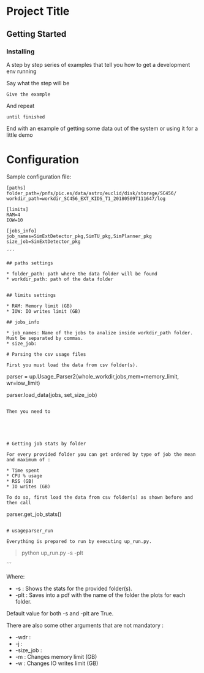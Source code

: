 # Project Title



## Getting Started




### Installing

A step by step series of examples that tell you how to get a development env running

Say what the step will be

```
Give the example
```

And repeat

```
until finished
```

End with an example of getting some data out of the system or using it for a little demo

# Configuration

Sample configuration file: 

```
[paths]
folder_path=/pnfs/pic.es/data/astro/euclid/disk/storage/SC456/
workdir_path=workdir_SC456_EXT_KIDS_T1_20180509T111647/log

[limits]
RAM=4
IOW=10

[jobs_info]
job_names=SimExtDetector_pkg,SimTU_pkg,SimPlanner_pkg
size_job=SimExtDetector_pkg

´´´

## paths settings 

* folder_path: path where the data folder will be found 
* workdir_path: path of the data folder 


## limits settings

* RAM: Memory limit (GB)
* IOW: IO writes limit (GB)

## jobs_info

* job_names: Name of the jobs to analize inside workdir_path folder. Must be separated by commas. 
* size_job: 

# Parsing the csv usage files 

First you must load the data from csv folder(s). 

```
parser = up.Usage_Parser2(whole_workdir,jobs,mem=memory_limit, wr=iow_limit)

parser.load_data(jobs, set_size_job)

```

Then you need to 





# Getting job stats by folder

For every provided folder you can get ordered by type of job the mean and maximum of : 

* Time spent 
* CPU % usage
* RSS (GB)
* IO writes (GB)

To do so, first load the data from csv folder(s) as shown before and then call

```
parser.get_job_stats()

```

# usageparser_run 

Everything is prepared to run by executing up_run.py. 

```

> python up_run.py -s -plt

´´´

Where: 

* -s : Shows the stats for the provided folder(s). 
* -plt : Saves into a pdf with the name of the folder the plots for each folder. 

Default value for both -s and -plt are True. 

There are also some other arguments that are not mandatory : 


* -wdr :
* -j :
* -size_job :
* -m : Changes memory limit (GB)
* -w : Changes IO writes limit (GB)



